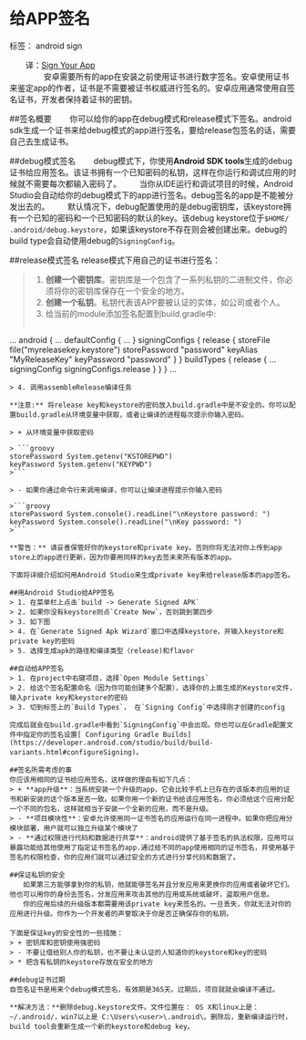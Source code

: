 ﻿# 给APP签名

标签： android sign 

　　译：[Sign Your App](https://developer.android.com/studio/publish/app-signing.html)    
　　
　　安卓需要所有的app在安装之前使用证书进行数字签名。安卓使用证书来鉴定app的作者，证书是不需要被证书权威进行签名的。安卓应用通常使用自签名证书，开发者保持着证书的密钥。

##签名概要
　　你可以给你的app在debug模式和release模式下签名。android sdk生成一个证书来给debug模式的app进行签名，要给release包签名的话，需要自己去生成证书。

##debug模式签名
　　debug模式下，你使用**Android SDK tools**生成的debug证书给应用签名。该证书拥有一个已知密码的私钥，这样在你运行和调试应用的时候就不需要每次都输入密码了。
　　当你从IDE运行和调试项目的时候，Android Studio会自动给你的debug模式下的app进行签名。debug签名的app是不能被分发出去的。
　　默认情况下，debug配置使用的是debug密钥库，该keystore拥有一个已知的密码和一个已知密码的默认的key。该debug keystore位于`$HOME/ .android/debug.keystore`，如果该keystore不存在则会被创建出来。debug的build type会自动使用debug的`SigningConfig`。

##release模式签名
release模式下用自己的证书进行签名：
> 1. **创建一个密钥库**。密钥库是一个包含了一系列私钥的二进制文件，你必须将你的密钥库保存在一个安全的地方。
> 2. **创建一个私钥**。私钥代表该APP要被认证的实体，如公司或者个人。
> 3. 给当前的module添加签名配置到build.gradle中:
> ```groovy
...
android {
    ...
    defaultConfig { ... }
    signingConfigs {
        release {
            storeFile file("myreleasekey.keystore")
            storePassword "password"
            keyAlias "MyReleaseKey"
            keyPassword "password"
        }
    }
    buildTypes {
        release {
            ...
            signingConfig signingConfigs.release
        }
    }
}
...
```
> 4. 调用assembleRelease编译任务

**注意:** 将release key和keystore的密码放入build.gradle中是不安全的。你可以配置build.gradle从环境变量中获取，或者让编译的进程每次提示你输入密码。
    
> + 从环境变量中获取密码

> ```groovy
storePassword System.getenv("KSTOREPWD")
keyPassword System.getenv("KEYPWD")
>```

> - 如果你通过命令行来调用编译，你可以让编译进程提示你输入密码

>```groovy
storePassword System.console().readLine("\nKeystore password: ")
keyPassword System.console().readLine("\nKey password: ")
>```

**警告：** 请妥善保管好你的keystore和private key。否则你将无法对你上传到app store上的app进行更新，因为你要用同样的key去签未来所有版本的app。

下面将详细介绍如何用Android Studio来生成private key来给release版本的app签名。

##用Android Studio给APP签名
> 1. 在菜单栏上点击`build -> Generate Signed APK`
> 2. 如果你没有keystore则点`Create New`，否则跳到第四步
> 3. 如下图
> 4. 在`Generate Signed Apk Wizard`窗口中选择keystore，并输入keystore和private key的密码
> 5. 选择生成apk的路径和编译类型（release)和flavor

##自动给APP签名
> 1. 在project中右键项目，选择`Open Module Settings`
> 2. 给这个签名配置命名（因为你可能创建多个配置），选择你的上面生成的Keystore文件，输入private key和keystore的密码
> 3. 切到标签上的`Build Types`， 在`Signing Config`中选择刚才创建的config

完成后就会在build.gradle中看到`SigningConfig`中会出现。你也可以在Gradle配置文件中指定你的签名设置[ Configuring Gradle Builds](https://developer.android.com/studio/build/build-variants.html#configureSigning)。

##签名所需考虑的事
你应该用相同的证书给应用签名，这样做的理由有如下几点：
> + **app升级**：当系统安装一个升级的app，它会比较手机上已存在的该版本的应用的证书和新安装的这个版本是否一致。如果你用一个新的证书给该应用签名，你必须给这个应用分配一个不同的包名，这样就相当于安装一个全新的应用，而不是升级。
> - **项目模块性**：安卓允许使用同一证书签名的应用运行在同一进程中。如果你把应用分模块部署，用户就可以独立升级某个模块了
> - **通过权限进行代码和数据进行共享**：android提供了基于签名的执法权限，应用可以暴露功能给其他使用了指定证书签名的app.通过给不同的app使用相同的证书签名，并使用基于签名的权限检查，你的应用们就可以通过安全的方式进行分享代码和数据了。

##保证私钥的安全
　　如果第三方能够拿到你的私钥，他就能够签名并且分发应用来更换你的应用或者破坏它们。他也可以用你的身份去签名，分发应用来攻击其他的应用或系统或破坏，盗取用户信息。
　　你的应用后续的升级版本都需要用该private key来签名的。一旦丢失，你就无法对你的应用进行升级。你作为一个开发者的声誉取决于你是否正确保存你的私钥。
　　
下面是保证key的安全性的一些措施：
> + 密钥库和密钥使用强密码
> - 不要让借给别人你的私钥，也不要让未认证的人知道你的keystore和key的密码
> * 把含有私钥的keystore存放在安全的地方

##debug证书过期
自签名证书是用来个debug模式签名，有效期是365天。过期后，项目就就会编译不通过。

**解决方法：**删除debug.keystore文件。文件位置在： OS X和linux上是：~/.android/，win7以上是 C:\Users\<user>\.android\。删除后，重新编译运行时，build tool会重新生成一个新的keystore和debug key。




